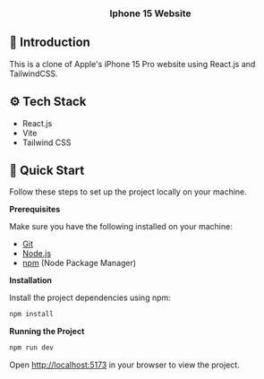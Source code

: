 

  <h3 align="center">Iphone 15 Website</h3>

 
</div>




## <a name="introduction">🤖 Introduction</a>

This is a clone of Apple's iPhone 15 Pro website using React.js and TailwindCSS. 

## <a name="tech-stack">⚙️ Tech Stack</a>

- React.js
- Vite
- Tailwind CSS



## <a name="quick-start">🤸 Quick Start</a>

Follow these steps to set up the project locally on your machine.

**Prerequisites**

Make sure you have the following installed on your machine:

- [Git](https://git-scm.com/)
- [Node.js](https://nodejs.org/en)
- [npm](https://www.npmjs.com/) (Node Package Manager)


**Installation**

Install the project dependencies using npm:

```bash
npm install
```

**Running the Project**

```bash
npm run dev
```

Open [http://localhost:5173]([http://localhost:5173](https://i-phone-clone-chi.vercel.app/)) in your browser to view the project.


